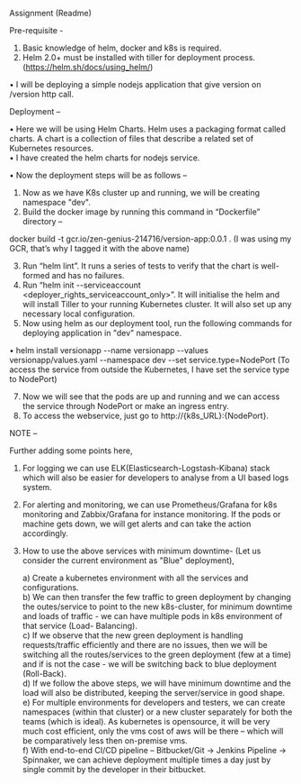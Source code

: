 Assignment (Readme)



Pre-requisite -

1.	Basic knowledge of helm, docker and k8s is required.
2.	Helm 2.0+ must be installed with tiller for deployment process. (https://helm.sh/docs/using_helm/)


•	I will be deploying a simple nodejs application that give version on /version http call.


Deployment –

•	Here we will be using Helm Charts. Helm uses a packaging format called charts. A chart is a collection of files that describe a related set of Kubernetes resources.<br/>
•	I have created the helm charts for nodejs service.

•	Now the deployment steps will be as follows –
1.	Now as we have K8s cluster up and running, we will be creating namespace "dev".
2.	Build the docker image by running this command in “Dockerfile” directory –

docker build -t gcr.io/zen-genius-214716/version-app:0.0.1 .
(I was using my GCR, that’s why I tagged it with the above name)

3.	Run “helm lint”. It  runs a series of tests to verify that the chart is well-formed and has no failures.
4.	Run “helm init  --serviceaccount <deployer_rights_serviceaccount_only>”. It will initialise the helm and will install Tiller to your running Kubernetes cluster. It will also set up any necessary local configuration.
5.	Now using helm as our deployment tool, run the following commands for deploying application in "dev" namespace.

•	helm install versionapp --name versionapp --values versionapp/values.yaml --namespace dev --set service.type=NodePort
(To access the service from outside the Kubernetes, I have set the service type to NodePort)

7.	Now we will see that the pods are up and running and we can access the service through NodePort or make an ingress entry.
8.	To access the webservice, just go to http://{k8s_URL}:{NodePort}.


NOTE –

Further adding some points here,
1.	For logging we can use ELK(Elasticsearch-Logstash-Kibana) stack which will also be easier for developers to analyse from a UI based logs system. 
2.	For alerting and monitoring, we can use Prometheus/Grafana for k8s monitoring and Zabbix/Grafana for instance monitoring. If the pods or machine gets down, we will get alerts and can take the action accordingly.
3. How to use the above services with minimum downtime-
    (Let us consider the current environment as "Blue" deployment),
 
    a) Create a kubernetes environment with all the services and configurations.<br/>
    b) We can then transfer the few traffic to green deployment by changing the
       outes/service to point to the new k8s-cluster, for minimum downtime and loads of traffic - we can have multiple pods in        k8s environment of that service (Load- Balancing).<br/>
    c) If we observe that the new green deployment is handling requests/traffic efficiently and there are no issues, then we          will be switching all the routes/services to the green deployment (few at a time) and if is not the case - we will be          switching back to blue deployment (Roll-Back).<br/>
    d) If we follow the above steps, we will have minimum downtime and the load will also be distributed, keeping the                server/service in good shape.<br/>
    e) For multiple environments for developers and testers, we can create namespaces (within that cluster) or a new cluster          separately for both the teams (which is ideal). As kubernetes is opensource, it will be very much cost efficient, only        the vms cost of aws will be there – which will be comparatively less then on-premise vms.<br/>
    f) With end-to-end CI/CD pipeline – Bitbucket/Git -> Jenkins Pipeline -> Spinnaker, we can achieve deployment multiple            times a day just by single commit by the developer in their bitbucket.

